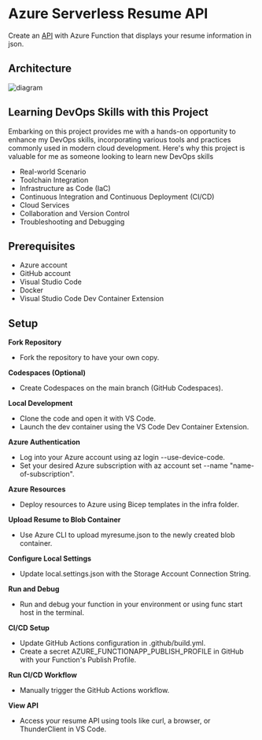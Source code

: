 # Azure Serverless Resume API

Create an [API](https://learn.microsoft.com/training/modules/build-api-azure-functions/3-overview-api) with Azure Function that displays your resume information in json. 

## Architecture 

![diagram](diagram.png)

## Learning DevOps Skills with this Project

Embarking on this project provides me with a hands-on opportunity to enhance my DevOps skills, incorporating various tools and practices commonly used in modern cloud development. Here's why this project is valuable for me as someone looking to learn new DevOps skills

- Real-world Scenario
- Toolchain Integration
- Infrastructure as Code (IaC)
- Continuous Integration and Continuous Deployment (CI/CD)
- Cloud Services
- Collaboration and Version Control
- Troubleshooting and Debugging


## Prerequisites
- Azure account
- GitHub account
- Visual Studio Code
- Docker
- Visual Studio Code Dev Container Extension

## Setup
**Fork Repository** 
- Fork the repository to have your own copy.

**Codespaces (Optional)**
- Create Codespaces on the main branch (GitHub Codespaces).

**Local Development**
- Clone the code and open it with VS Code.
- Launch the dev container using the VS Code Dev Container Extension.

**Azure Authentication**
- Log into your Azure account using az login --use-device-code.
- Set your desired Azure subscription with az account set --name "name-of-subscription".

**Azure Resources**
- Deploy resources to Azure using Bicep templates in the infra folder.

**Upload Resume to Blob Container**
- Use Azure CLI to upload myresume.json to the newly created blob container.

**Configure Local Settings**
- Update local.settings.json with the Storage Account Connection String.

**Run and Debug**
- Run and debug your function in your environment or using func start host in the terminal.

**CI/CD Setup**
- Update GitHub Actions configuration in .github/build.yml.
- Create a secret AZURE_FUNCTIONAPP_PUBLISH_PROFILE in GitHub with your Function's Publish Profile.

**Run CI/CD Workflow**
- Manually trigger the GitHub Actions workflow.

**View API**
- Access your resume API using tools like curl, a browser, or ThunderClient in VS Code.


